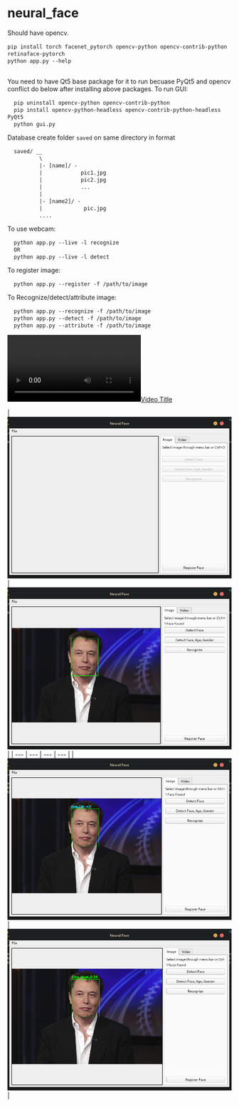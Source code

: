 # neural_face


Should have opencv.

```
pip install torch facenet_pytorch opencv-python opencv-contrib-python retinaface-pytorch
python app.py --help
  
```

You need to have Qt5 base package for it to run
becuase PyQt5 and opencv conflict do below after installing above packages.
To run GUI:
```
  pip uninstall opencv-python opencv-contrib-python
  pip install opencv-python-headless opencv-contrib-python-headless PyQt5
  python gui.py
```


Database
create folder `saved` on same directory in format
```
  saved/ __
          \
          |- [name]/ - 
          |            pic1.jpg
          |            pic2.jpg
          |            ...
          |
          |- [name2]/ - 
          |             pic.jpg
          ....
```

To use webcam:
```
  python app.py --live -l recognize
  OR
  python app.py --live -l detect
```

To register image:
```
  python app.py --register -f /path/to/image
```

To Recognize/detect/attribute image:
```
  python app.py --recognize -f /path/to/image
  python app.py --detect -f /path/to/image
  python app.py --attribute -f /path/to/image
```


[![Video Title](assets/demo.mp4)](assets/demo.mp4)


| [![Image 1](assets/ui.png)](assets/ui.png) | [![Image 2](assets/detected_face.png)](assets/detected_face.png) |
| --- | --- | --- | --- |
| [![Image 5](assets/gender_age.png)](assets/gender_age.png) | [![Image 6](assets/recognize_face.png)](assets/recognize_face.png) |

